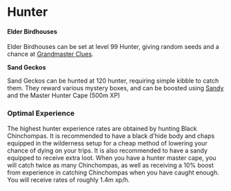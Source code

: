 # Hunter

#### Elder Birdhouses

Elder Birdhouses can be set at level 99 Hunter, giving random seeds and a chance at [Grandmaster Clues](https://bso-wiki.oldschool.gg/custom-items/grandmaster-clues).

**Sand Geckos**

Sand Geckos can be hunted at 120 hunter, requiring simple kibble to catch them. They reward various mystery boxes, and can be boosted using [Sandy](https://bso-wiki.oldschool.gg/custom-items/pets) and the Master Hunter Cape (500m XP)

### Optimal Experience

The highest hunter experience rates are obtained by hunting Black Chinchompas. It is recommended to have a black d'hide body and chaps equipped in the wilderness setup for a cheap method of lowering your chance of dying on your trips. It is also recommended to have a sandy equipped to receive extra loot. When you have a hunter master cape, you will catch twice as many Chinchompas, as well as receiving a 10% boost from experience in catching Chinchompas when you have caught enough. You will receive rates of roughly 1.4m xp/h.
